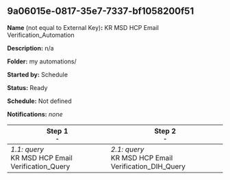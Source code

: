 ## 9a06015e-0817-35e7-7337-bf1058200f51

**Name** (not equal to External Key)**:** KR MSD HCP Email Verification_Automation

**Description:** n/a

**Folder:** my automations/

**Started by:** Schedule

**Status:** Ready

**Schedule:** Not defined

**Notifications:** _none_


| Step 1<br>_<small>-</small>_ | Step 2<br>_<small>-</small>_ |
| --- | --- |
| _1.1: query_<br>KR MSD HCP Email Verification_Query | _2.1: query_<br>KR MSD HCP Email Verification_DIH_Query |
